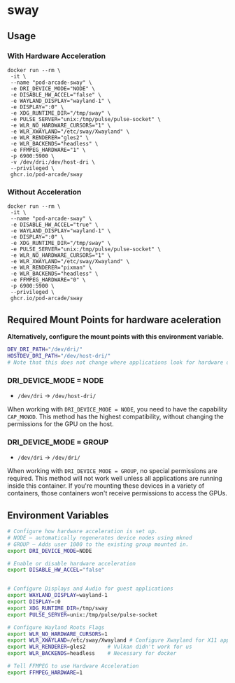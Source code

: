 # sway

## Usage

### With Hardware Acceleration
```shell
docker run --rm \
 -it \
 --name "pod-arcade-sway" \
 -e DRI_DEVICE_MODE="NODE" \
 -e DISABLE_HW_ACCEL="false" \
 -e WAYLAND_DISPLAY="wayland-1" \
 -e DISPLAY=":0" \
 -e XDG_RUNTIME_DIR="/tmp/sway" \
 -e PULSE_SERVER="unix:/tmp/pulse/pulse-socket" \
 -e WLR_NO_HARDWARE_CURSORS="1" \
 -e WLR_XWAYLAND="/etc/sway/Xwayland" \
 -e WLR_RENDERER="gles2" \
 -e WLR_BACKENDS="headless" \
 -e FFMPEG_HARDWARE="1" \
 -p 6900:5900 \
 -v /dev/dri:/dev/host-dri \
 --privileged \
 ghcr.io/pod-arcade/sway
```

### Without Acceleration
```shell
docker run --rm \
 -it \
 --name "pod-arcade-sway" \
 -e DISABLE_HW_ACCEL="true" \
 -e WAYLAND_DISPLAY="wayland-1" \
 -e DISPLAY=":0" \
 -e XDG_RUNTIME_DIR="/tmp/sway" \
 -e PULSE_SERVER="unix:/tmp/pulse/pulse-socket" \
 -e WLR_NO_HARDWARE_CURSORS="1" \
 -e WLR_XWAYLAND="/etc/sway/Xwayland" \
 -e WLR_RENDERER="pixman" \
 -e WLR_BACKENDS="headless" \
 -e FFMPEG_HARDWARE="0" \
 -p 6900:5900 \
 --privileged \
 ghcr.io/pod-arcade/sway
```

## Required Mount Points for hardware aceleration

**Alternatively, configure the mount points with this environment variable.**

```sh
DEV_DRI_PATH="/dev/dri/"
HOSTDEV_DRI_PATH="/dev/host-dri/"
# Note that this does not change where applications look for hardware devices.
```

### DRI_DEVICE_MODE = NODE

- `/dev/dri` -> `/dev/host-dri/`

When working with `DRI_DEVICE_MODE = NODE`, you need to have the capability `CAP_MKNOD`. This method has the highest compatibility, without changing the permissions for the GPU on the host.

### DRI_DEVICE_MODE = GROUP

- `/dev/dri` -> `/dev/dri/`

When working with `DRI_DEVICE_MODE = GROUP`, no special permissions are required. This method will not work well unless all applications are running inside this container. If you're mounting these devices in a variety of containers, those containers won't receive permissions to access the GPUs.

## Environment Variables

```sh
# Configure how hardware acceleration is set up.
# NODE — automatically regenerates device nodes using mknod
# GROUP — Adds user 1000 to the existing group mounted in.
export DRI_DEVICE_MODE=NODE

# Enable or disable hardware acceleration
export DISABLE_HW_ACCEL="false"


# Configure Displays and Audio for guest applications
export WAYLAND_DISPLAY=wayland-1
export DISPLAY=:0
export XDG_RUNTIME_DIR=/tmp/sway
export PULSE_SERVER=unix:/tmp/pulse/pulse-socket

# Configure Wayland Roots Flags
export WLR_NO_HARDWARE_CURSORS=1
export WLR_XWAYLAND=/etc/sway/Xwayland # Configure Xwayland for X11 apps
export WLR_RENDERER=gles2       # Vulkan didn't work for us
export WLR_BACKENDS=headless    # Necessary for docker

# Tell FFMPEG to use Hardware Acceleration
export FFMPEG_HARDWARE=1
```
